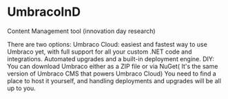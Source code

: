 # UmbracoInD
Content Management tool (innovation day research)


There are two options:
Umbraco Cloud: easiest and fastest way to use Umbraco yet, with full support for all your custom .NET code and integrations. Automated upgrades and a built-in deployment engine. 
DIY: You can download Umbraco either as a ZIP file or via NuGet( It's the same version of Umbraco CMS that powers Umbraco Cloud) 
You need to find a place to host it yourself, and handling deployments and upgrades will be all up to you. 
